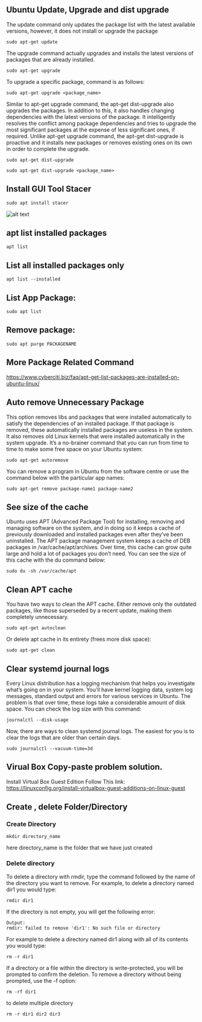 ## Ubuntu Update, Upgrade and dist upgrade
The update command only updates the package list with the latest available versions, however, it does not install or upgrade the package
```
sudo apt-get update
```
The upgrade command actually upgrades and installs the latest versions of packages that are already installed. 
```
sudo apt-get upgrade
```
To upgrade a specific package, command is as follows:
```
sudo apt-get upgrade <package_name>
```
Similar to apt-get upgrade command, the apt-get dist-upgrade also upgrades the packages. In addition to this, it also handles changing dependencies with the latest versions of the package. It intelligently resolves the conflict among package dependencies and tries to upgrade the most significant packages at the expense of less significant ones, if required. Unlike apt-get upgrade command, the apt-get dist-upgrade is proactive and it installs new packages or removes existing ones on its own in order to complete the upgrade.
```
sudo apt-get dist-upgrade
```
```
sudo apt-get dist-upgrade <package_name>
```
## Install GUI Tool Stacer
```
sudo apt install stacer
```
![alt text](http://i0.wp.com/www.linuxlinks.com/wp-content/uploads/2018/06/Stacer.jpg?resize=650,400)
## apt list installed packages
```
apt list
```
## List all installed packages only
```
apt list --installed
```
## List App Package:
```
sudo apt list
```
## Remove package:
```
sudo apt purge PACKAGENAME
```
## More Package Related Command
https://www.cyberciti.biz/faq/apt-get-list-packages-are-installed-on-ubuntu-linux/
## Auto remove Unnecessary Package

This option removes libs and packages that were installed automatically to satisfy the dependencies of an installed package. If that package is removed, these automatically installed packages are useless in the system.
It also removes old Linux kernels that were installed automatically in the system upgrade.
It’s a no-brainer command that you can run from time to time to make some free space on your Ubuntu system:

```
sudo apt-get autoremove
```
You can remove a program in Ubuntu from the software centre or use the command below with the particular app names:
```
sudo apt-get remove package-name1 package-name2
```
## See size of the cache
Ubuntu uses APT (Advanced Package Tool) for installing, removing and managing software on the system, and in doing so it keeps a cache of previously downloaded and installed packages even after they’ve been uninstalled.
The APT package management system keeps a cache of DEB packages in /var/cache/apt/archives. Over time, this cache can grow quite large and hold a lot of packages you don’t need.
You can see the size of this cache with the du command below:
```
sudo du -sh /var/cache/apt
```
## Clean APT cache
You have two ways to clean the APT cache.
Either remove only the outdated packages, like those superseded by a recent update, making them completely unnecessary.
```
sudo apt-get autoclean
```
Or delete apt cache in its entirety (frees more disk space):
```
sudo apt-get clean
```
## Clear systemd journal logs 
Every Linux distribution has a logging mechanism that helps you investigate what’s going on in your system. You’ll have kernel logging data, system log messages, standard output and errors for various services in Ubuntu.
The problem is that over time, these logs take a considerable amount of disk space. You can check the log size with this command:
```
journalctl --disk-usage
```
Now, there are ways to clean systemd journal logs. The easiest for you is to clear the logs that are older than certain days.
```
sudo journalctl --vacuum-time=3d
```
## Virual Box Copy-paste problem solution.
Install Virtual Box Guest Edition
Follow This link: https://linuxconfig.org/install-virtualbox-guest-additions-on-linux-guest

## Create , delete Folder/Directory
### Create Directory
```
mkdir directory_name
```
here directory_name is the folder that we have just created
### Delete directory
To delete a directory with rmdir, type the command followed by the name of the directory you want to remove. For example, to delete a directory named dir1 you would type:
```
rmdir dir1
```
If the directory is not empty, you will get the following error:
```
Output:
rmdir: failed to remove 'dir1': No such file or directory
```
For example to delete a directory named dir1 along with all of its contents you would type:
```
rm -r dir1
```
If a directory or a file within the directory is write-protected, you will be prompted to confirm the deletion. To remove a directory without being prompted, use the -f option:
```
rm -rf dir1
```
to delete multiple directory
```
rm -r dir1 dir2 dir3
```

